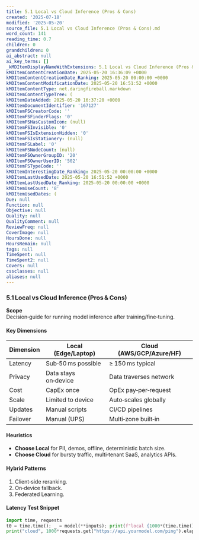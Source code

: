 ```yaml
---
title: 5.1 Local vs Cloud Inference (Pros & Cons)
created: '2025-07-18'
modified: '2025-05-20'
source_file: 5.1 Local vs Cloud Inference (Pros & Cons).md
word_count: 141
reading_time: 0.7
children: 0
grandchildren: 0
ai_abstract: null
ai_key_terms: []
_kMDItemDisplayNameWithExtensions: 5.1 Local vs Cloud Inference (Pros & Cons).md
kMDItemContentCreationDate: 2025-05-20 16:36:09 +0000
kMDItemContentCreationDate_Ranking: 2025-05-20 00:00:00 +0000
kMDItemContentModificationDate: 2025-05-20 16:51:52 +0000
kMDItemContentType: net.daringfireball.markdown
kMDItemContentTypeTree: (
kMDItemDateAdded: 2025-05-20 16:37:20 +0000
kMDItemDocumentIdentifier: '167127'
kMDItemFSCreatorCode: ''
kMDItemFSFinderFlags: '0'
kMDItemFSHasCustomIcon: (null)
kMDItemFSInvisible: '0'
kMDItemFSIsExtensionHidden: '0'
kMDItemFSIsStationery: (null)
kMDItemFSLabel: '0'
kMDItemFSNodeCount: (null)
kMDItemFSOwnerGroupID: '20'
kMDItemFSOwnerUserID: '502'
kMDItemFSTypeCode: ''
kMDItemInterestingDate_Ranking: 2025-05-20 00:00:00 +0000
kMDItemLastUsedDate: 2025-05-20 16:51:52 +0000
kMDItemLastUsedDate_Ranking: 2025-05-20 00:00:00 +0000
kMDItemUseCount: '8'
kMDItemUsedDates: (
Due: null
Function: null
Objective: null
Quality: null
QualityComment: null
ReviewFreq: null
CoverImage: null
HoursDone: null
HoursRemain: null
tags: null
TimeSpent: null
TimeSpent2: null
Covers: null
cssclasses: null
aliases: null
---
```


### 5.1 Local vs Cloud Inference (Pros & Cons)

**Scope**  
Decision‑guide for running model inference after training/fine‑tuning.

#### Key Dimensions

| Dimension | Local (Edge/Laptop)  | Cloud (AWS/GCP/Azure/HF) |
| --------- | -------------------- | ------------------------ |
| Latency   | Sub‑50 ms possible   | ≥ 150 ms typical         |
| Privacy   | Data stays on‑device | Data traverses network   |
| Cost      | CapEx once           | OpEx pay‑per‑request     |
| Scale     | Limited to device    | Auto‑scales globally     |
| Updates   | Manual scripts       | CI/CD pipelines          |
| Failover  | Manual (UPS)         | Multi‑zone built‑in      |

#### Heuristics

* **Choose Local** for PII, demos, offline, deterministic batch size.  
* **Choose Cloud** for bursty traffic, multi‑tenant SaaS, analytics APIs.

#### Hybrid Patterns

1. Client‑side reranking.  
2. On‑device fallback.  
3. Federated Learning.

#### Latency Test Snippet

```python
import time, requests
t0 = time.time(); _ = model(**inputs); print(f"local {1000*(time.time()-t0):.1f} ms")
print("cloud", 1000*requests.get("https://api.yourmodel.com/ping").elapsed.total_seconds(), "ms")
```